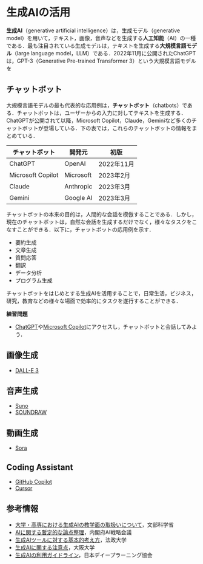 # 生成AIの活用

**生成AI**（generative artificial intelligence）は，生成モデル（generative model）を用いて，テキスト，画像，音声などを生成する**人工知能**（AI）の一種である．最も注目されている生成モデルは，テキストを生成する**大規模言語モデル**（large language model，LLM）である．2022年11月に公開されたChatGPTは，GPT-3（Generative Pre-trained Transformer 3）という大規模言語モデルを

## チャットボット

大規模言語モデルの最も代表的な応用例は，**チャットボット**（chatbots）である．チャットボットは，ユーザーからの入力に対してテキストを生成する．ChatGPTが公開されて以降，Microsoft Copilot，Claude，Geminiなど多くのチャットボットが登場している．下の表では，これらのチャットボットの情報をまとめている．

| チャットボット    | 開発元    | 初版       |
| ----------------- | --------- | ---------- |
| ChatGPT           | OpenAI    | 2022年11月 |
| Microsoft Copilot | Microsoft | 2023年2月  |
| Claude            | Anthropic | 2023年3月  |
| Gemini            | Google AI | 2023年3月  |


チャットボットの本来の目的は，人間的な会話を模倣することである．しかし，現在のチャットボットは，自然な会話を生成するだけでなく，様々なタスクをこなすことができる．以下に，チャットボットの応用例を示す．

- 要約生成
- 文章生成
- 質問応答
- 翻訳
- データ分析
- プログラム生成    

チャットボットをはじめとする生成AIを活用することで，日常生活，ビジネス，研究，教育などの様々な場面で効率的にタスクを遂行することができる．

**練習問題**
- [ChatGPT](https://chatgpt.com/)や[Microsoft Copilot](https://copilot.microsoft.com/)にアクセスし，チャットボットと会話してみよう．


<!-- - table, flowchart
- reverse question
- character setting, format, background
- few-shot
- conversation
- chain of reasoning thought
- meta-learning， meta-problem -->

## 画像生成

- [DALL-E 3](https://openai.com/index/dall-e-3/)


## 音声生成

- [Suno](https://suno.ai/)
- [SOUNDRAW](https://soundraw.io/)

## 動画生成

- [Sora](https://openai.com/sora/)

## Coding Assistant

- [GitHub Copilot](https://github.com/features/copilot)
- [Cursor](https://www.cursor.com/)

## 

## 参考情報

- [大学・高専における生成AIの教学面の取扱いについて](https://www.mext.go.jp/b_menu/houdou/2023/mext_01260.html)，文部科学省
- [AIに関する暫定的な論点整理](https://www8.cao.go.jp/cstp/ai/ronten_honbun.pdf)，内閣府AI戦略会議
- [生成AIツールに対する基本的考え方](https://www.hoseikyoiku.jp/lf/back_news/view.php?c=topics_view&pk=1687401621)，法政大学
- [生成AIに関する注意点](https://www.tlsc.osaka-u.ac.jp/project/generative_ai/important_point.html)，大阪大学
- [生成AIの利用ガイドライン](https://www.jdla.org/document/#ai-guideline)，日本デイープラーニング協会